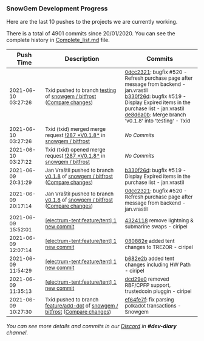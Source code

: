 
### SnowGem Development Progress

Here are the last 10 pushes to the projects we are currently working.

There is a total of 4901 commits since 20/01/2020. You can see the complete history in
 [Complete_list.md](Complete_list.md) file.

| Push Time | Description | Commits |
| --- | --- | --- |
| <sub>2021-06-10 03:27:26</sub> | <sub>Txid pushed to branch [testing](https://gitlab.com/snowgem/bitfrost/commits/testing) of [snowgem / bitfrost](https://gitlab.com/snowgem/bitfrost) ([Compare changes](https://gitlab.com/snowgem/bitfrost/compare/033f7c045b94de1f8727292181c2b4e4cdc36c6a...de8d6a0b5a18dca382d660adec4730b5a045a655))</sub> | <sub>[0dcc2321](https://gitlab.com/snowgem/bitfrost/-/commit/0dcc2321ff0615cc13b1224ffe8f0b1535243428): bugfix #520 - Refresh purchase page after message from backend - jan.vrastil<br>[b330f26d](https://gitlab.com/snowgem/bitfrost/-/commit/b330f26dcbfa47b37ec1badbd5d56385303599bd): bugfix #519 - Display Expired items in the purchase list - jan.vrastil<br>[de8d6a0b](https://gitlab.com/snowgem/bitfrost/-/commit/de8d6a0b5a18dca382d660adec4730b5a045a655): Merge branch 'v0.1.8' into 'testing' - Txid</sub> |
| <sub>2021-06-10 03:27:26</sub> | <sub>Txid (txid) merged merge request [\!287 \*V0\.1\.8\*](https://gitlab.com/snowgem/bitfrost/-/merge_requests/287) in [snowgem / bitfrost](https://gitlab.com/snowgem/bitfrost)</sub> | <sub>_No Commits_</sub> |
| <sub>2021-06-10 03:27:22</sub> | <sub>Txid (txid) opened merge request [\!287 \*V0\.1\.8\*](https://gitlab.com/snowgem/bitfrost/-/merge_requests/287) in [snowgem / bitfrost](https://gitlab.com/snowgem/bitfrost)</sub> | <sub>_No Commits_</sub> |
| <sub>2021-06-09 20:31:29</sub> | <sub>Jan Vraštil pushed to branch [v0\.1\.8](https://gitlab.com/snowgem/bitfrost/commits/v0.1.8) of [snowgem / bitfrost](https://gitlab.com/snowgem/bitfrost) ([Compare changes](https://gitlab.com/snowgem/bitfrost/compare/0dcc2321ff0615cc13b1224ffe8f0b1535243428...b330f26dcbfa47b37ec1badbd5d56385303599bd))</sub> | <sub>[b330f26d](https://gitlab.com/snowgem/bitfrost/-/commit/b330f26dcbfa47b37ec1badbd5d56385303599bd): bugfix #519 - Display Expired items in the purchase list - jan.vrastil</sub> |
| <sub>2021-06-09 20:17:14</sub> | <sub>Jan Vraštil pushed to branch [v0\.1\.8](https://gitlab.com/snowgem/bitfrost/commits/v0.1.8) of [snowgem / bitfrost](https://gitlab.com/snowgem/bitfrost) ([Compare changes](https://gitlab.com/snowgem/bitfrost/compare/de160f8d95006d9b3ef9c60ea18fdf3f5ddb4dce...0dcc2321ff0615cc13b1224ffe8f0b1535243428))</sub> | <sub>[0dcc2321](https://gitlab.com/snowgem/bitfrost/-/commit/0dcc2321ff0615cc13b1224ffe8f0b1535243428): bugfix #520 - Refresh purchase page after message from backend - jan.vrastil</sub> |
| <sub>2021-06-09 15:52:01</sub> | <sub>[[electrum-tent:feature/tent] 1 new commit](https://github.com/ciripel/electrum-tent/commit/4324118741cd4878c6463c8167e334e3ca64445e)</sub> | <sub>[4324118](https://github.com/ciripel/electrum-tent/commit/4324118741cd4878c6463c8167e334e3ca64445e) remove lightning & submarine swaps - ciripel</sub> |
| <sub>2021-06-09 12:07:14</sub> | <sub>[[electrum-tent:feature/tent] 1 new commit](https://github.com/ciripel/electrum-tent/commit/080882e0df373b75efc7d58638e3548f97fb00a1)</sub> | <sub>[080882e](https://github.com/ciripel/electrum-tent/commit/080882e0df373b75efc7d58638e3548f97fb00a1) added tent changes to TREZOR - ciripel</sub> |
| <sub>2021-06-09 11:54:29</sub> | <sub>[[electrum-tent:feature/tent] 1 new commit](https://github.com/ciripel/electrum-tent/commit/b682e2b71f33ee2e06255b28e602fdbf2ec1e17d)</sub> | <sub>[b682e2b](https://github.com/ciripel/electrum-tent/commit/b682e2b71f33ee2e06255b28e602fdbf2ec1e17d) added tent changes including HW Path - ciripel</sub> |
| <sub>2021-06-09 11:35:13</sub> | <sub>[[electrum-tent:feature/tent] 1 new commit](https://github.com/ciripel/electrum-tent/commit/dcd29e0c00796f398a013254f7ba13535b36baf9)</sub> | <sub>[dcd29e0](https://github.com/ciripel/electrum-tent/commit/dcd29e0c00796f398a013254f7ba13535b36baf9) removed RBF/CPFP support, trustedcoin pluggin - ciripel</sub> |
| <sub>2021-06-09 10:27:30</sub> | <sub>Txid pushed to branch [feature/add\-dot](https://gitlab.com/snowgem/bitfrost/commits/feature/add-dot) of [snowgem / bitfrost](https://gitlab.com/snowgem/bitfrost) ([Compare changes](https://gitlab.com/snowgem/bitfrost/compare/6a82ec6aa136a8e5c6a8f210c006efe4f41fc723...ef64fe7f2629195334f20f1d253b1d0a595592d1))</sub> | <sub>[ef64fe7f](https://gitlab.com/snowgem/bitfrost/-/commit/ef64fe7f2629195334f20f1d253b1d0a595592d1): fix parsing polkadot transactions - Snowgem</sub> |

_You can see more details and commits in our [Discord](https://discord.gg/zumGnbg) in **#dev-diary** channel._
